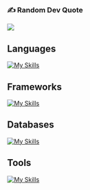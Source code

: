 ### ✍️ Random Dev Quote
![](https://quotes-github-readme.vercel.app/api?type=horizontal&theme=radical)

<h2>Languages</h2>

[![My Skills](https://skillicons.dev/icons?i=ts,js,dart,cpp)](https://skillicons.dev)

<h2>Frameworks</h2>

[![My Skills](https://skillicons.dev/icons?i=express,react,flutter,tailwindcss)](https://skillicons.dev)

<h2>Databases</h2>
  
[![My Skills](https://skillicons.dev/icons?i=mongo,mysql)](https://skillicons.dev)

<h2>Tools</h2>
 
[![My Skills](https://skillicons.dev/icons?i=vscode,postman,git)](https://skillicons.dev)


            


